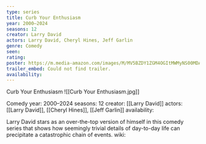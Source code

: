 ```yaml
---
type: series
title: Curb Your Enthusiasm
year: 2000–2024
seasons: 12
creator: Larry David
actors: Larry David, Cheryl Hines, Jeff Garlin
genre: Comedy
seen:
rating: 
poster: https://m.media-amazon.com/images/M/MV5BZDY1ZGM4OGItMWMyNS00MDAyLWE2Y2MtZTFhMTU0MGI5ZDFlXkEyXkFqcGdeQXVyMDc5ODIzMw@@._V1_SX300.jpg
trailer_embed: Could not find trailer.
availability:
---
```

Curb Your Enthusiasm
![[Curb Your Enthusiasm.jpg]]

Comedy
year: 2000–2024
seasons: 12
creator: [[Larry David]]
actors: [[Larry David]], [[Cheryl Hines]], [[Jeff Garlin]]
availability:

Larry David stars as an over-the-top version of himself in this comedy series that shows how seemingly trivial details of day-to-day life can precipitate a catastrophic chain of events.
wiki: 


